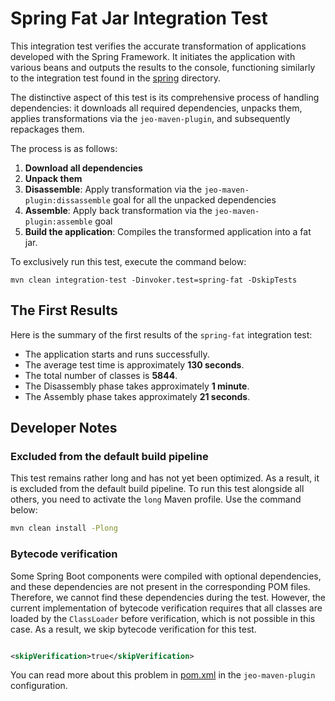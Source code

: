 # Spring Fat Jar Integration Test

This integration test verifies the accurate transformation of applications
developed with the Spring Framework. It initiates the application with various
beans and outputs the results to the console, functioning similarly to the
integration test found in the [spring](../spring) directory.

The distinctive aspect of this test is its comprehensive process of handling
dependencies: it downloads all required dependencies, unpacks them, applies
transformations via the `jeo-maven-plugin`, and subsequently repackages them.

The process is as follows:

1. **Download all dependencies**
2. **Unpack them**
3. **Disassemble**: Apply transformation via the `jeo-maven-plugin:dissassemble`
   goal for all the
   unpacked dependencies
4. **Assemble**: Apply back transformation via the `jeo-maven-plugin:assemble`
   goal
5. **Build the application**: Compiles the transformed application into a fat
   jar.

To exclusively run this test, execute the command below:

```shell
mvn clean integration-test -Dinvoker.test=spring-fat -DskipTests
```

## The First Results


Here is the summary of the first results of the `spring-fat` integration test:

- The application starts and runs successfully.
- The average test time is approximately **130 seconds**.
- The total number of classes is **5844**.
- The Disassembly phase takes approximately **1 minute**.
- The Assembly phase takes approximately **21 seconds**.

## Developer Notes

### Excluded from the default build pipeline

This test remains rather long and has not yet been optimized. As a result, it
is excluded from the default build pipeline. To run this test alongside all
others, you need to activate the `long` Maven profile. Use the command below:

```bash
mvn clean install -Plong
```

### Bytecode verification

Some Spring Boot components were compiled with optional dependencies, and these
dependencies are not present in the corresponding POM files. Therefore, we
cannot find these dependencies during the test. However, the current
implementation of bytecode verification requires that all classes are loaded by
the `ClassLoader` before verification, which is not possible in this case. As a
result, we skip bytecode verification for this test.

```xml

<skipVerification>true</skipVerification>
```

You can read more about this problem in [pom.xml](pom.xml) in
the `jeo-maven-plugin` configuration.


